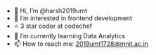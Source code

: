 - 👋 Hi, I’m @harsh2019umt
- 👀 I’m interested in frontend development
- ⭐ 3 star coder at codechef
- 🌱 I’m currently learning Data Analytics
- 📫 How to reach me: 2019umt1728@mnit.ac.in

<!---
harsh2019umt/harsh2019umt is a ✨ special ✨ repository because its `README.md` (this file) appears on your GitHub profile.
You can click the Preview link to take a look at your changes.
--->
